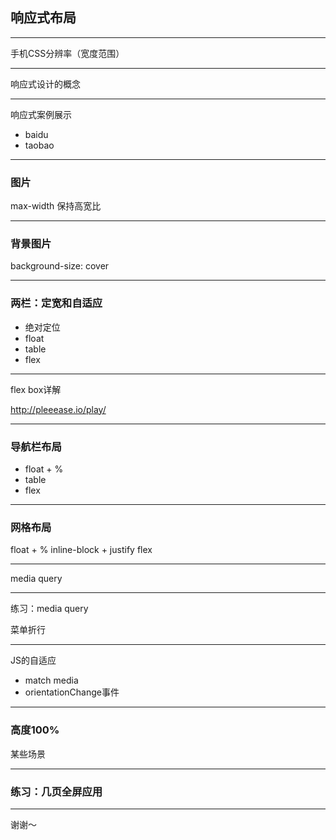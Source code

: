 ## 响应式布局

---

手机CSS分辨率（宽度范围）

---

响应式设计的概念

---

响应式案例展示

* baidu
* taobao

---

### 图片

max-width
保持高宽比

---

### 背景图片

background-size: cover

---

### 两栏：定宽和自适应

* 绝对定位
* float
* table
* flex

---

flex box详解

http://pleeease.io/play/

---

### 导航栏布局

* float + %
* table
* flex

---

### 网格布局

float + %
inline-block + justify
flex

---

media query

---

练习：media query

菜单折行

---

JS的自适应

* match media
* orientationChange事件

---

### 高度100%

某些场景

---

### 练习：几页全屏应用

---


谢谢～

